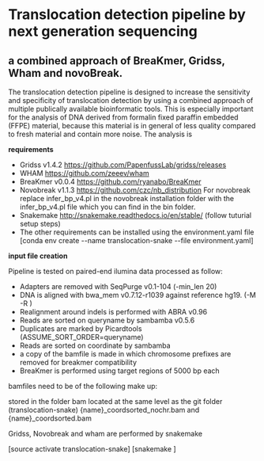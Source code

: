 # Translocation detection pipeline by next generation sequencing
## a combined approach of BreaKmer, Gridss, Wham and novoBreak.

The translocation detection pipeline is designed to increase the sensitivity and specificity of translocation detection by using a combined approach of multiple publically available bioinformatic tools. This is especially important for the analysis of DNA derived from formalin fixed paraffin embedded (FFPE) material, because this material is in general of less quality compared to fresh material and contain more noise. The analysis is

**requirements**
- Gridss v1.4.2  https://github.com/PapenfussLab/gridss/releases
- WHAM https://github.com/zeeev/wham
- BreaKmer v0.0.4 https://github.com/ryanabo/BreaKmer
- Novobreak v1.1.3   https://github.com/czc/nb_distribution
    For novobreak replace infer_bp_v4.pl in the novobreak installation folder with the infer_bp_v4.pl file which you can find in the bin folder.
- Snakemake http://snakemake.readthedocs.io/en/stable/  (follow tuturial setup steps)
- The other requirements can be installed using the environment.yaml file
    [conda env create --name translocation-snake --file environment.yaml]


**input file creation**

Pipeline is tested on paired-end ilumina data processed as follow:
- Adapters are removed with SeqPurge v0.1-104 (-min_len 20)
- DNA is aligned with bwa_mem v0.7.12-r1039 against reference hg19. (-M -R <readgroupinfo> )
- Realignment around indels is performed with ABRA v0.96
- Reads are sorted on queryname by sambamba v0.5.6
- Duplicates are marked by Picardtools (ASSUME_SORT_ORDER=queryname)
- Reads are sorted on coordinate by sambamba
- a copy of the bamfile is made in which chromosome prefixes are removed for breakmer compatibility
- BreaKmer is performed using target regions of 5000 bp each

bamfiles need to be of the following make up:

stored in the folder bam located at the same level as the git folder (translocation-snake)
  {name}_coordsorted_nochr.bam
          and
      {name}_coordsorted.bam

Gridss, Novobreak and wham are performed by snakemake

[source activate translocation-snake]
[snakemake ]
